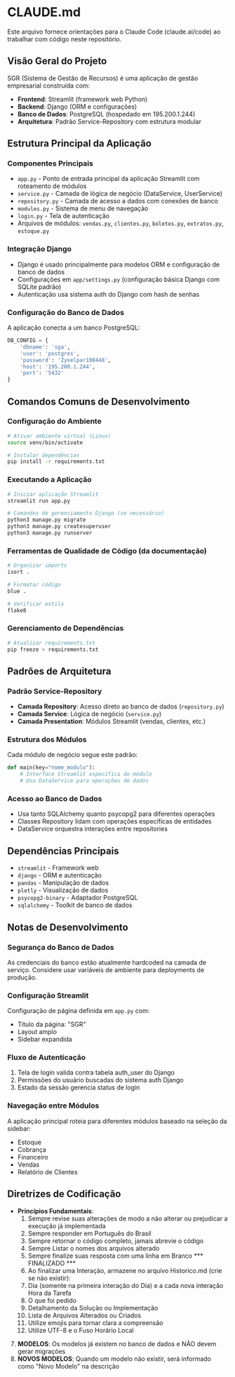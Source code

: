 # CLAUDE.md

Este arquivo fornece orientações para o Claude Code (claude.ai/code) ao trabalhar com código neste repositório.

## Visão Geral do Projeto

SGR (Sistema de Gestão de Recursos) é uma aplicação de gestão empresarial construída com:
- **Frontend**: Streamlit (framework web Python)
- **Backend**: Django (ORM e configurações)
- **Banco de Dados**: PostgreSQL (hospedado em 195.200.1.244)
- **Arquitetura**: Padrão Service-Repository com estrutura modular

## Estrutura Principal da Aplicação

### Componentes Principais
- `app.py` - Ponto de entrada principal da aplicação Streamlit com roteamento de módulos
- `service.py` - Camada de lógica de negócio (DataService, UserService)
- `repository.py` - Camada de acesso a dados com conexões de banco
- `modules.py` - Sistema de menu de navegação
- `login.py` - Tela de autenticação
- Arquivos de módulos: `vendas.py`, `clientes.py`, `boletos.py`, `extratos.py`, `estoque.py`

### Integração Django
- Django é usado principalmente para modelos ORM e configuração de banco de dados
- Configurações em `app/settings.py` (configuração básica Django com SQLite padrão)
- Autenticação usa sistema auth do Django com hash de senhas

### Configuração do Banco de Dados
A aplicação conecta a um banco PostgreSQL:
```python
DB_CONFIG = {
    'dbname': 'sga',
    'user': 'postgres', 
    'password': 'Zyxelpar100448',
    'host': '195.200.1.244',
    'port': '5432'
}
```

## Comandos Comuns de Desenvolvimento

### Configuração do Ambiente
```bash
# Ativar ambiente virtual (Linux)
source venv/bin/activate

# Instalar dependências
pip install -r requirements.txt
```

### Executando a Aplicação
```bash
# Iniciar aplicação Streamlit
streamlit run app.py

# Comandos de gerenciamento Django (se necessário)
python3 manage.py migrate
python3 manage.py createsuperuser
python3 manage.py runserver
```

### Ferramentas de Qualidade de Código (da documentação)
```bash
# Organizar imports
isort .

# Formatar código
blue .

# Verificar estilo
flake8
```

### Gerenciamento de Dependências
```bash
# Atualizar requirements.txt
pip freeze > requirements.txt
```

## Padrões de Arquitetura

### Padrão Service-Repository
- **Camada Repository**: Acesso direto ao banco de dados (`repository.py`)
- **Camada Service**: Lógica de negócio (`service.py`)
- **Camada Presentation**: Módulos Streamlit (vendas, clientes, etc.)

### Estrutura dos Módulos
Cada módulo de negócio segue este padrão:
```python
def main(key="nome_modulo"):
    # Interface Streamlit específica do módulo
    # Usa DataService para operações de dados
```

### Acesso ao Banco de Dados
- Usa tanto SQLAlchemy quanto psycopg2 para diferentes operações
- Classes Repository lidam com operações específicas de entidades
- DataService orquestra interações entre repositories

## Dependências Principais
- `streamlit` - Framework web
- `django` - ORM e autenticação
- `pandas` - Manipulação de dados
- `plotly` - Visualização de dados
- `psycopg2-binary` - Adaptador PostgreSQL
- `sqlalchemy` - Toolkit de banco de dados

## Notas de Desenvolvimento

### Segurança do Banco de Dados
As credenciais do banco estão atualmente hardcoded na camada de serviço. Considere usar variáveis de ambiente para deployments de produção.

### Configuração Streamlit
Configuração de página definida em `app.py` com:
- Título da página: "SGR"
- Layout amplo
- Sidebar expandida

### Fluxo de Autenticação
1. Tela de login valida contra tabela auth_user do Django
2. Permissões do usuário buscadas do sistema auth Django
3. Estado da sessão gerencia status de login

### Navegação entre Módulos
A aplicação principal roteia para diferentes módulos baseado na seleção da sidebar:
- Estoque
- Cobrança
- Financeiro
- Vendas
- Relatório de Clientes

## Diretrizes de Codificação

- **Princípios Fundamentais**:
  01) Sempre revise suas alterações de modo a não alterar ou prejudicar a execução já implementada
  02) Sempre responder em Português do Brasil
  03) Sempre retornar o código completo, jamais abrevie o código
  04) Sempre Listar o nomes dos arquivos alterado
  05) Sempre finalize suas resposta com uma linha em Branco *** FINALIZADO ***
  06) Ao finalizar uma Interação, armazene no arquivo Historico.md (crie se não existir):
    1) Dia (somente na primeira interação do Dia) e a cada nova interação Hora da Tarefa
    2) O que foi pedido
    3) Detalhamento da Solução ou Implementação
    4) Lista de Arquivos Alterados ou Criados
    5) Utilize emojis para tornar clara a compreensão
    6) Utilize UTF-8 e o Fuso Horário Local
 07) **MODELOS**: Os modelos já existem no banco de dados e NÃO devem gerar migrações
 08) **NOVOS MODELOS**: Quando um modelo não existir, será informado como "Novo Modelo" na descrição
